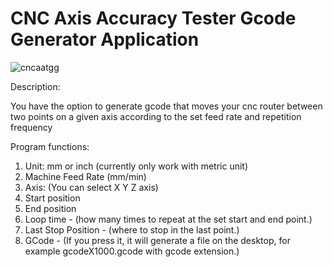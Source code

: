 # CNC Axis Accuracy Tester Gcode Generator Application  
![cncaatgg](https://user-images.githubusercontent.com/3511681/217074391-0c9aa3b1-619f-422e-95b8-eb7e08de7792.png)  

Description:

You have the option to generate gcode that moves your cnc router between two points on a given axis according to the set feed rate and repetition frequency

Program functions:  

1. Unit: mm or inch (currently only work with metric unit) 
2. Machine Feed Rate (mm/min) 
3. Axis: (You can select X Y Z axis) 
4. Start position 
5. End position 
6. Loop time - (how many times to repeat at the set start and end point.) 
7. Last Stop Position - (where to stop in the last point.) 
8. GCode - (If you press it, it will generate a file on the desktop, for example gcodeX1000.gcode with gcode extension.)
